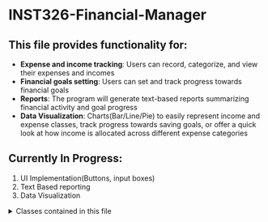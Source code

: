 # INST326-Financial-Manager
## This file provides functionality for:
- **Expense and income tracking**: Users can record, categorize, and view their expenses and incomes
- **Financial goals setting**: Users can set and track progress towards financial goals
- **Reports**: The program will generate text-based reports summarizing financial activity and goal progress
- **Data Visualization**: Charts(Bar/Line/Pie) to easily represent income and expense classes, track progress towards saving goals, or offer a quick look at how income is allocated across  different expense categories

## Currently In Progress:
1. UI Implementation(Buttons, input boxes)
2. Text Based reporting
3. Data Visualization 

<details>
		<summary>Classes contained in this file</summary>
<p><b>>MoneyManagement():</b> Class to manage income and expenses. Upon initilization, the class creates a dictionary to store income and expenses. It operates on a key:value pair of month[numeric]:value, i.e 
```python
self.income = {4:1000} 
```
	<b>Functions:</b>
	<ol type="1">
	<li> <code class="language-python">__init__(self)</code></li>
	<li> <code class="language-python">change_income(self, value: str) -> None<code></li>
	<li> <code class="language-python">adjust_expenses(self, value: str) -> None</code></li>
	<li> <code class="language-python">get_monthly_expenses(self, value: str) -> None</code></li>
	<li> <code class="language-python">get_monthly_income(self) -> float</code></li>
	<li> <code class="language-python">get_yearly_income(self) -> float</code></li>
	<li> <code class="language-python">get_yearly_expenses(self) -> float</code></li></p>

**Goals():** This class manages financial goals. Upon initilization, the class creates two dictionaries, one to handle goals for reducing your monthly expenses, and another to handle your monthly income goal. It also creates two floats to handle yearly income and expense goals, operating on the same month:value grouping
		**Functions:**
		1. `__init__(self)`
		2. `_get_month_num(self, month_name: str) -> int`[^1]
		3. `update_monthly_goal(self, goal: str, type: str, month: str = None) -> None`
		4. `get_monthly_goal(self, type: str) -> float`
		5. `update_yearly_income_goal(self, goal: str) -> None`
		6. `get_yearly_income_goal(self) -> float`
		7. `get_monthly_expense_goal(self) -> float
		8. `update_yearly_expense_goal(self, goal: str) -> None`
		9. `get_yearly_expense_goal(self) -> float`

**Gui_management():** This class acts as a container for GUI related functions through tkinter[^2]. It will define a content frame and in time different tabs to access the project deliverables(data visualization, switching between income and expense, setting goals, etc). Upon initilization it will define a window and a title for tkinter to operate on, along with initilizing a Goals() and MoneyManagement() instance. Currently a WIP.
	**Functions:**
	1. `__init__(self)`
	2. `content_frame(self) -> None`
	3. `plugin_creation(self) -> None`
	4. `update_income(self, income_value) -> None`
	5. `start(self) -> None`



## Sources/Documentation:
	* [FreeCodeCamp datetime module](https://www.freecodecamp.org/news/python-get-current-time/#:~:text=How%20to%20Get%20the%20Current%20Time%20with%20the%20Time%20Module,the%20current%20date%20and%20time)
	* [Programiz time module](https://www.programiz.com/python-programming/time)
	* [^2]:[Tkinter Documentation](https://tkdocs.com/index.html)
	* [Markdown Cheatsheet](https://github.com/adam-p/markdown-here/wiki/Markdown-Cheatsheet)
	* [^1]:[Private Methods in Python](https://www.geeksforgeeks.org/private-methods-in-python/)



## Notes for changes:
	* Populate expenses and income dictionary with a default 0 to remove need for an exception class
    * Assuming input will be handled in tkinter as a string but will research taking in respective values as they should be inputted, auto parse into floats for needed functions to avoid doing it in each function
	* May separate classes into standalone files for readability
	* Separate Readme class documentation for readability
	* Fix the update_yearly_income_goal to match monthly by using an additional type specifier

